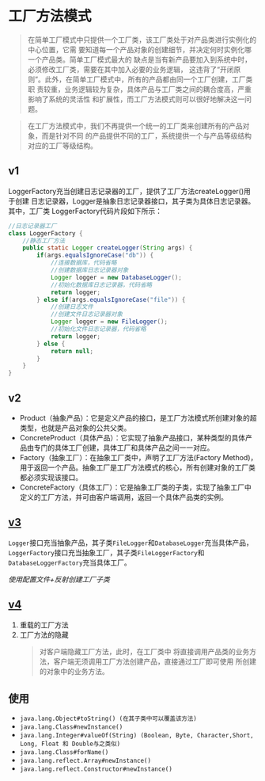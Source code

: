 # 工厂方法模式

> 在简单工厂模式中只提供一个工厂类，该工厂类处于对产品类进行实例化的中心位置，它需
要知道每一个产品对象的创建细节，并决定何时实例化哪一个产品类。简单工厂模式最大的
缺点是当有新产品要加入到系统中时，必须修改工厂类，需要在其中加入必要的业务逻辑，
这违背了“开闭原则”。此外，在简单工厂模式中，所有的产品都由同一个工厂创建，工厂类职
责较重，业务逻辑较为复杂，具体产品与工厂类之间的耦合度高，严重影响了系统的灵活性
和扩展性，而工厂方法模式则可以很好地解决这一问题。

> 在工厂方法模式中，我们不再提供一个统一的工厂类来创建所有的产品对象，而是针对不同
的产品提供不同的工厂，系统提供一个与产品等级结构对应的工厂等级结构。

## v1

LoggerFactory充当创建日志记录器的工厂，提供了工厂方法createLogger()用于创建
日志记录器，Logger是抽象日志记录器接口，其子类为具体日志记录器。其中，工厂类
LoggerFactory代码片段如下所示：
```java
//日志记录器工厂
class LoggerFactory {
    //静态工厂方法
    public static Logger createLogger(String args) {
        if(args.equalsIgnoreCase("db")) {
            //连接数据库，代码省略
            //创建数据库日志记录器对象
            Logger logger = new DatabaseLogger();
            //初始化数据库日志记录器，代码省略
            return logger;
        } else if(args.equalsIgnoreCase("file")) {
            //创建日志文件
            //创建文件日志记录器对象
            Logger logger = new FileLogger();
            //初始化文件日志记录器，代码省略
            return logger;
        } else {
            return null;
        }
    }
}
```

## v2

- Product（抽象产品）：它是定义产品的接口，是工厂方法模式所创建对象的超类型，也就是产品对象的公共父类。
- ConcreteProduct（具体产品）：它实现了抽象产品接口，某种类型的具体产品由专门的具体工厂创建，具体工厂和具体产品之间一一对应。
- Factory（抽象工厂）：在抽象工厂类中，声明了工厂方法(Factory Method)，用于返回一个产品。抽象工厂是工厂方法模式的核心，所有创建对象的工厂类都必须实现该接口。
- ConcreteFactory（具体工厂）：它是抽象工厂类的子类，实现了抽象工厂中定义的工厂方法，并可由客户端调用，返回一个具体产品类的实例。

## [v3](v3)
`Logger`接口充当抽象产品，其子类`FileLogger`和`DatabaseLogger`充当具体产品，
`LoggerFactory`接口充当抽象工厂，其子类`FileLoggerFactory`和`DatabaseLoggerFactory`充当具体工厂。

*使用配置文件+反射创建工厂子类*

## [v4](v4)

1. 重载的工厂方法
2. 工厂方法的隐藏
    > 对客户端隐藏工厂方法，此时，在工厂类中
      将直接调用产品类的业务方法，客户端无须调用工厂方法创建产品，直接通过工厂即可使用
      所创建的对象中的业务方法。

## 使用

- `java.lang.Object#toString() (在其子类中可以覆盖该方法)`
- `java.lang.Class#newInstance()`
- `java.lang.Integer#valueOf(String) (Boolean, Byte, Character,Short, Long, Float 和 Double与之类似)`
- `java.lang.Class#forName()`
- `java.lang.reflect.Array#newInstance()`
- `java.lang.reflect.Constructor#newInstance()`